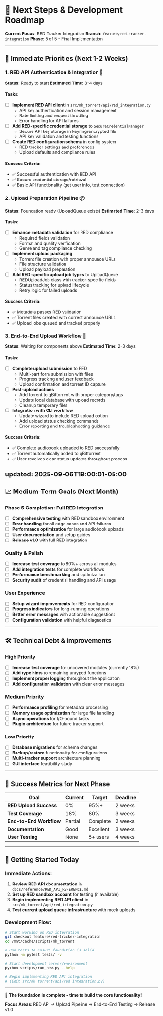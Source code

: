 # 🚀 Next Steps & Development Roadmap

**Current Focus**: RED Tracker Integration
**Branch**: `feature/red-tracker-integration`
**Phase**: 5 of 5 - Final Implementation

---

## 🎯 **Immediate Priorities (Next 1-2 Weeks)**

### 1. **RED API Authentication & Integration** 🔐

**Status**: Ready to start
**Estimated Time**: 3-4 days

#### **Tasks:**

- [ ] **Implement RED API client** in `src/mk_torrent/api/red_integration.py`
  - API key authentication and session management
  - Rate limiting and request throttling
  - Error handling for API failures
- [ ] **Add RED-specific credential storage** to `SecureCredentialManager`
  - Secure API key storage in keyring/encrypted file
  - API key validation and testing functions
- [ ] **Create RED configuration schema** in config system
  - RED tracker settings and preferences
  - Upload defaults and compliance rules

#### **Success Criteria:**

- ✅ Successful authentication with RED API
- ✅ Secure credential storage/retrieval
- ✅ Basic API functionality (get user info, test connection)

### 2. **Upload Preparation Pipeline** 📦

**Status**: Foundation ready (UploadQueue exists)
**Estimated Time**: 2-3 days

#### **Tasks:**

- [ ] **Enhance metadata validation** for RED compliance
  - Required fields validation
  - Format and quality verification
  - Genre and tag compliance checking
- [ ] **Implement upload packaging**
  - Torrent file creation with proper announce URLs
  - File structure validation
  - Upload payload preparation
- [ ] **Add RED-specific upload job types** to UploadQueue
  - REDUploadJob class with tracker-specific fields
  - Status tracking for upload lifecycle
  - Retry logic for failed uploads

#### **Success Criteria:**

- ✅ Metadata passes RED validation
- ✅ Torrent files created with correct announce URLs
- ✅ Upload jobs queued and tracked properly

### 3. **End-to-End Upload Workflow** 🔄

**Status**: Waiting for components above
**Estimated Time**: 2-3 days

#### **Tasks:**

- [ ] **Complete upload submission** to RED
  - Multi-part form submission with files
  - Progress tracking and user feedback
  - Upload confirmation and torrent ID capture
- [ ] **Post-upload actions**
  - Add torrent to qBittorrent with proper category/tags
  - Update local database with upload records
  - Cleanup temporary files
- [ ] **Integration with CLI workflow**
  - Update wizard to include RED upload option
  - Add upload status checking commands
  - Error reporting and troubleshooting guidance

#### **Success Criteria:**

- ✅ Complete audiobook uploaded to RED successfully
- ✅ Torrent automatically added to qBittorrent
- ✅ User receives clear status updates throughout process

updated: 2025-09-06T19:00:01-05:00
---

## 📈 **Medium-Term Goals (Next Month)**

### **Phase 5 Completion: Full RED Integration**

- [ ] **Comprehensive testing** with RED sandbox environment
- [ ] **Error handling** for all edge cases and API failures
- [ ] **Performance optimization** for large audiobook uploads
- [ ] **User documentation** and setup guides
- [ ] **Release v1.0** with full RED integration

### **Quality & Polish**

- [ ] **Increase test coverage** to 80%+ across all modules
- [ ] **Add integration tests** for complete workflows
- [ ] **Performance benchmarking** and optimization
- [ ] **Security audit** of credential handling and API usage

### **User Experience**

- [ ] **Setup wizard improvements** for RED configuration
- [ ] **Progress indicators** for long-running operations
- [ ] **Better error messages** with actionable suggestions
- [ ] **Configuration validation** with helpful diagnostics

---

## 🛠️ **Technical Debt & Improvements**

### **High Priority**

- [ ] **Increase test coverage** for uncovered modules (currently 18%)
- [ ] **Add type hints** to remaining untyped functions
- [ ] **Implement proper logging** throughout the application
- [ ] **Add configuration validation** with clear error messages

### **Medium Priority**

- [ ] **Performance profiling** for metadata processing
- [ ] **Memory usage optimization** for large file handling
- [ ] **Async operations** for I/O-bound tasks
- [ ] **Plugin architecture** for future tracker support

### **Low Priority**

- [ ] **Database migrations** for schema changes
- [ ] **Backup/restore** functionality for configurations
- [ ] **Multi-tracker support** architecture planning
- [ ] **GUI interface** feasibility study

---

## 🎯 **Success Metrics for Next Phase**

| Goal | Current | Target | Deadline |
|------|---------|---------|----------|
| **RED Upload Success** | 0% | 95%+ | 2 weeks |
| **Test Coverage** | 18% | 80% | 3 weeks |
| **End-to-End Workflow** | Partial | Complete | 2 weeks |
| **Documentation** | Good | Excellent | 3 weeks |
| **User Testing** | None | 5+ users | 4 weeks |

---

## 🚀 **Getting Started Today**

### **Immediate Actions:**

1. **Review RED API documentation** in `docs/reference/RED_API_REFERENCE.md`
2. **Set up RED sandbox account** for testing (if available)
3. **Begin implementing RED API client** in `src/mk_torrent/api/red_integration.py`
4. **Test current upload queue infrastructure** with mock uploads

### **Development Flow:**

```bash
# Start working on RED integration
git checkout feature/red-tracker-integration
cd /mnt/cache/scripts/mk_torrent

# Run tests to ensure foundation is solid
python -m pytest tests/ -v

# Start development server/environment
python scripts/run_new.py --help

# Begin implementing RED API integration
# (Edit src/mk_torrent/api/red_integration.py)
```

---

**🎉 The foundation is complete - time to build the core functionality!**

**Focus Areas**: RED API → Upload Pipeline → End-to-End Testing → Release v1.0
